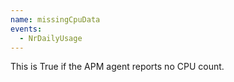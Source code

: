 ```yaml
---
name: missingCpuData
events:
  - NrDailyUsage
---
```


This is True if the APM agent reports no CPU count.